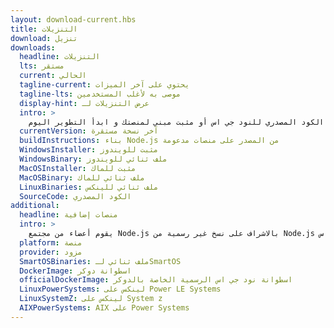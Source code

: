 ```yaml
---
layout: download-current.hbs
title: التنزيلات
download: تنزيل
downloads:
  headline: التنزيلات
  lts: مستقر
  current: الحالي
  tagline-current: يحتوي على آخر الميزات
  tagline-lts: موصى به لأغلب المستخدمين
  display-hint: عرض التنزيلات لـ
  intro: >
    قم بتنزيل الكود المصدري للنود جي اس أو مثبت مبني لمنصتك و ابدأ التطوير اليوم.
  currentVersion: آخر نسخة مستقرة
  buildInstructions: بناء Node.js من المصدر على منصات مدعومة
  WindowsInstaller: مثبت للويندوز
  WindowsBinary: ملف ثنائي للويندوز
  MacOSInstaller: مثبت للماك
  MacOSBinary: ملف ثنائي للماك
  LinuxBinaries: ملف ثنائي للينكس
  SourceCode: الكود المصدري
additional:
  headline: منصات إضافية
  intro: >
    يقوم أعضاء من مجتمع Node.js بالاشراف على نسخ غير رسمية من Node.js لمنصات أخرى. يجب التذكير أن هذه النسخ غير مدعومة من الفريق الأساسي للنود جي اس و قد لا تكون على نفس مستوى التطوير الخاص بالاصدارات الحالية للنود جي اس.
  platform: منصة
  provider: مزود
  SmartOSBinaries: ملف ثنائي لـSmartOS
  DockerImage: اسطوانة دوكر
  officialDockerImage: اسطوانة نود جي اس الرسمية الخاصة بالدوكر
  LinuxPowerSystems: لينكس على Power LE Systems
  LinuxSystemZ: لينكس على System z
  AIXPowerSystems: AIX على Power Systems
---
```


